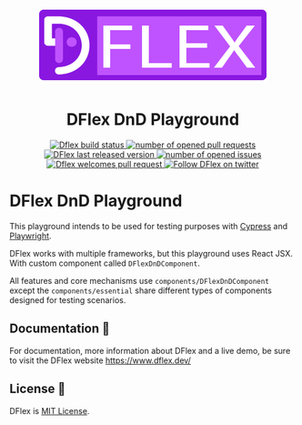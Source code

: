 <h1 align="center">
  <a href="https://www.dflex.dev/" target="_blank">
    <img
    src="https://raw.githubusercontent.com/dflex-js/dflex/master/DFlex-readme.png"
    alt="DFlex is a Javascript library for modern Drag and Drop apps" />
  </a>
</h1>

<h1 align="center">DFlex DnD Playground</h1>

<p align="center">
  <a href="https://github.com/dflex-js/dflex">
    <img
    src="https://img.shields.io/github/workflow/status/dflex-js/dflex/Unit Test"
    alt="Dflex build status" />
  </a>
  <a href="https://github.com/dflex-js/dflex/pulls">
    <img
    src="https://img.shields.io/github/issues-pr/dflex-js/dflex"
    alt="number of opened pull requests"/>
  </a>
  <a href="https://www.npmjs.com/package/@dflex/dnd">
    <img
    src="https://img.shields.io/npm/v/@dflex/dnd"
    alt="DFlex last released version" />
  </a>
  <a href="https://github.com/dflex-js/dflex/issues">
  <img
    src="https://img.shields.io/github/issues/dflex-js/dflex"
    alt="number of opened issues"/>
  </a>
  <a href="https://github.com/dflex-js/dflex/pulls">
   <img
   src="https://img.shields.io/badge/PRs-welcome-brightgreen.svg"
   alt="Dflex welcomes pull request" />
  </a>
  <a href="https://twitter.com/intent/follow?screen_name=dflex_js">
    <img
    src="https://img.shields.io/twitter/url?label=Follow%20%40dflex_js&style=social&url=https%3A%2F%2Ftwitter.com%2Fdflex_js"
    alt="Follow DFlex on twitter" />
  </a>
</p>

# DFlex DnD Playground

This playground intends to be used for testing purposes with [Cypress](https://www.cypress.io/) and [Playwright](https://playwright.dev/).

DFlex works with multiple frameworks, but this playground uses React JSX. With custom component called `DFlexDnDComponent`.

All features and core mechanisms use `components/DFlexDnDComponent` except the `components/essential` share different types of components designed for testing scenarios.

## Documentation 📖

For documentation, more information about DFlex and a live demo, be sure to visit the DFlex website <https://www.dflex.dev/>

## License 🤝

DFlex is [MIT License](LICENSE).
